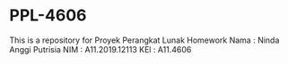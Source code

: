 # PPL-4606
This is a repository for Proyek Perangkat Lunak Homework
Nama : Ninda Anggi Putrisia
NIM : A11.2019.12113
KEl : A11.4606
